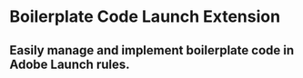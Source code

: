 # Boilerplate Code Launch Extension

## Easily manage and implement boilerplate code in Adobe Launch rules.